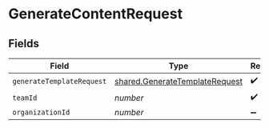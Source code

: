 # GenerateContentRequest


## Fields

| Field                                                                                   | Type                                                                                    | Required                                                                                | Description                                                                             |
| --------------------------------------------------------------------------------------- | --------------------------------------------------------------------------------------- | --------------------------------------------------------------------------------------- | --------------------------------------------------------------------------------------- |
| `generateTemplateRequest`                                                               | [shared.GenerateTemplateRequest](../../../sdk/models/shared/generatetemplaterequest.md) | :heavy_check_mark:                                                                      | N/A                                                                                     |
| `teamId`                                                                                | *number*                                                                                | :heavy_check_mark:                                                                      | N/A                                                                                     |
| `organizationId`                                                                        | *number*                                                                                | :heavy_minus_sign:                                                                      | N/A                                                                                     |
